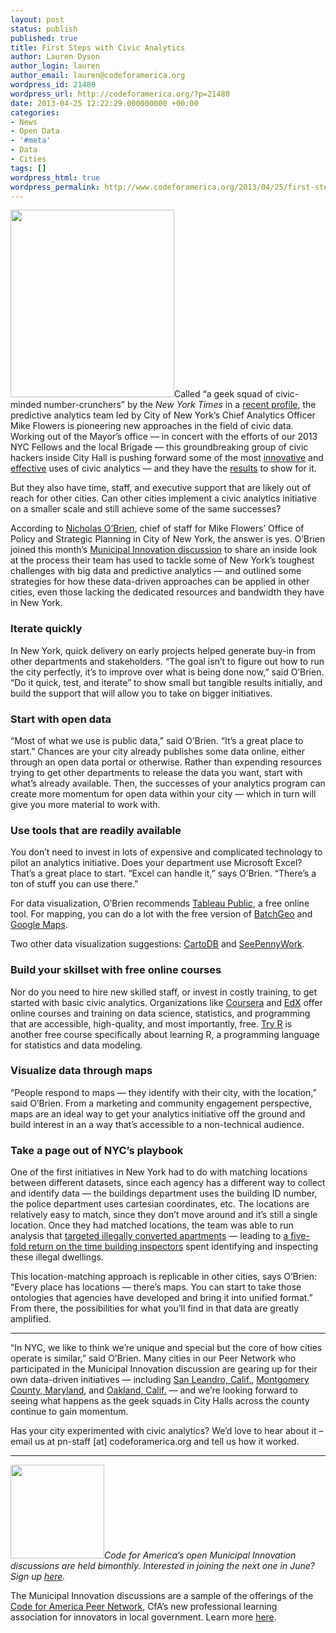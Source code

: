 ```yaml
---
layout: post
status: publish
published: true
title: First Steps with Civic Analytics
author: Lauren Dyson
author_login: lauren
author_email: lauren@codeforamerica.org
wordpress_id: 21480
wordpress_url: http://codeforamerica.org/?p=21480
date: 2013-04-25 12:22:29.000000000 +00:00
categories:
- News
- Open Data
- '#meta'
- Data
- Cities
tags: []
wordpress_html: true
wordpress_permalink: http://www.codeforamerica.org/2013/04/25/first-steps-with-civic-analytics/
---
```


<p><a href="http://codeforamerica.org/wp-content/uploads/2013/04/Screen-Shot-2013-04-24-at-12.32.13-PM.png"><img alt="" class="alignleft size-medium wp-image-21496" height="300" src="http://codeforamerica.org/wp-content/uploads/2013/04/Screen-Shot-2013-04-24-at-12.32.13-PM-262x300.png" title="Screen Shot 2013-04-24 at 12.32.13 PM" width="262"/></a>Called “a geek squad of civic-minded number-crunchers” by the <em>New York Times</em> in a <a href="http://www.nytimes.com/2013/03/24/nyregion/mayor-bloombergs-geek-squad.html?_r=0">recent profile</a>, the predictive analytics team led by City of New York’s Chief Analytics Officer Mike Flowers is pioneering new approaches in the field of civic data. Working out of the Mayor’s office — in concert with the efforts of our 2013 NYC Fellows and the local Brigade — this groundbreaking group of civic hackers inside City Hall is pushing forward some of the most <a href="http://www.ny1.com/content/top_stories/140500/city-renews-crackdown-on-illegal-apartments">innovative</a> and <a href="http://strata.oreilly.com/2012/06/predictive-data-analytics-big-data-nyc.html">effective</a> uses of civic analytics — and they have the <a href="http://codeforamerica.org/2013/03/26/meet-mike-flowers-spotlight/">results</a> to show for it.</p>
<p>But they also have time, staff, and executive support that are likely out of reach for other cities. Can other cities implement a civic analytics initiative on a smaller scale and still achieve some of the same successes?</p>
<p>According to <a href="https://twitter.com/njobrien">Nicholas O’Brien</a>, chief of staff for Mike Flowers’ Office of Policy and Strategic Planning in City of New York, the answer is yes. O’Brien joined this month’s <a href="https://codeforamerica.wufoo.com/forms/x7p4s5/">Municipal Innovation discussion</a> to share an inside look at the process their team has used to tackle some of New York’s toughest challenges with big data and predictive analytics — and outlined some strategies for how these data-driven approaches can be applied in other cities, even those lacking the dedicated resources and bandwidth they have in New York.</p>
<h3>Iterate quickly</h3>
<p>In New York, quick delivery on early projects helped generate buy-in from other departments and stakeholders. “The goal isn’t to figure out how to run the city perfectly, it’s to improve over what is being done now,” said O’Brien. “Do it quick, test, and iterate” to show small but tangible results initially, and build the support that will allow you to take on bigger initiatives.</p>
<h3>Start with open data</h3>
<p>“Most of what we use is public data,” said O’Brien. “It’s a great place to start.” Chances are your city already publishes some data online, either through an open data portal or otherwise. Rather than expending resources trying to get other departments to release the data you want, start with what’s already available. Then, the successes of your analytics program can create more momentum for open data within your city — which in turn will give you more material to work with.</p>
<h3>Use tools that are readily available</h3>
<p>You don’t need to invest in lots of expensive and complicated technology to pilot an analytics initiative. Does your department use Microsoft Excel? That’s a great place to start. “Excel can handle it,” says O’Brien. “There’s a ton of stuff you can use there.”</p>
<p>For data visualization, O’Brien recommends <a href="http://www.tableausoftware.com/public/">Tableau Public</a>, a free online tool. For mapping, you can do a lot with the free version of <a href="http://batchgeo.com/">BatchGeo</a> and <a href="https://maps.google.com/">Google Maps</a>.</p>
<p>Two other data visualization suggestions: <a href="http://cartodb.com/" target="_blank">CartoDB</a> and <a href="http://seepennywork.in/" target="_blank">SeePennyWork</a>.</p>
<h3>Build your skillset with free online courses</h3>
<p>Nor do you need to hire new skilled staff, or invest in costly training, to get started with basic civic analytics. Organizations like <a href="https://www.coursera.org/courses?orderby=upcoming&amp;cats=stats,infotech">Coursera</a> and <a href="https://www.edx.org/courses">EdX</a> offer online courses and training on data science, statistics, and programming that are accessible, high-quality, and most importantly, free. <a href="http://tryr.codeschool.com/">Try R</a> is another free course specifically about learning R, a programming language for statistics and data modeling.</p>
<h3>Visualize data through maps</h3>
<p>“People respond to maps — they identify with their city, with the location,” said O’Brien. From a marketing and community engagement perspective, maps are an ideal way to get your analytics initiative off the ground and build interest in an a way that’s accessible to a non-technical audience.</p>
<h3>Take a page out of NYC’s playbook</h3>
<p>One of the first initiatives in New York had to do with matching locations between different datasets, since each agency has a different way to collect and identify data — the buildings department uses the building ID number, the police department uses cartesian coordinates, etc. The locations are relatively easy to match, since they don’t move around and it’s still a single location. Once they had matched locations, the team was able to run analysis that <a href="http://www.slate.com/articles/technology/future_tense/2013/03/big_data_excerpt_how_mike_flowers_revolutionized_new_york_s_building_inspections.html">targeted illegally converted apartments</a> — leading to <a href="http://strata.oreilly.com/2012/06/predictive-data-analytics-big-data-nyc.html">a five-fold return on the time building inspectors</a> spent identifying and inspecting these illegal dwellings.</p>
<p>This location-matching approach is replicable in other cities, says O’Brien: “Every place has locations — there’s maps. You can start to take those ontologies that agencies have developed and bring it into unified format.” From there, the possibilities for what you’ll find in that data are greatly amplified.</p>
<hr/>
<p>“In NYC, we like to think we’re unique and special but the core of how cities operate is similar,” said O’Brien. Many cities in our Peer Network who participated in the Municipal Innovation discussion are gearing up for their own data-driven initiatives — including <a href="http://www.sanleandro.org/depts/cityhall/gis/agreement.asp">San Leandro, Calif.</a>, <a href="https://data.montgomerycountymd.gov/">Montgomery County, Maryland</a>, and <a href="http://data.openoakland.org/">Oakland, Calif.</a> — and we’re looking forward to seeing what happens as the geek squads in City Halls across the county continue to gain momentum.</p>
<p>Has your city experimented with civic analytics? We’d love to hear about it – email us at pn-staff [at] codeforamerica.org and tell us how it worked.</p>
<hr/>
<p><a href="http://peernetwork.in"><img alt="" class="alignleft size-thumbnail wp-image-20675" height="150" src="http://codeforamerica.org/wp-content/uploads/2013/02/lightbulb-150x150.png" title="lightbulb" width="150"/></a><em>Code for America’s open Municipal Innovation discussions are held bimonthly. Interested in joining the next one in June? Sign up <a href="https://codeforamerica.wufoo.com/forms/x7p4s5/">here</a>.</em></p>
<p>The Municipal Innovation discussions are a sample of the offerings of the <a href="http://peernetwork.in">Code for America Peer Network</a>, CfA’s new professional learning association for innovators in local government. Learn more <a href="http://peernetwork.in">here</a>.</p>
